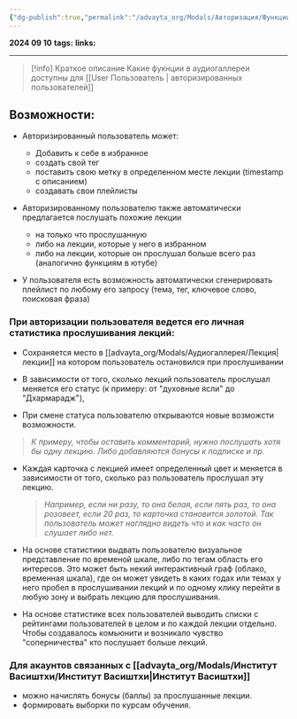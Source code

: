 ```yaml
---
{"dg-publish":true,"permalink":"/advayta_org/Modals/Авторизация/Функции аудиомодуля для пользователя/"}
---
```


**2024 09 10**
**tags:**
**links:** 

---
> [!info] Краткое описание
> Какие фукнции в аудиогаллереи доступны для [[User Пользователь \| авторизированных пользователей]]

## Возможности:

- Авторизированный пользователь может:
	- Добавить к себе в избранное
	- создать свой тег
	- поставить свою метку в определенном месте лекции (timestamp  с описанием)
	- создавать свои плейлисты
	
- Авторизированному пользователю также автоматически предлагается послушать похожие лекции
	- на только что прослушанную 
	- либо на лекции, которые у него в избранном 
	- либо на лекции, которые он прослушал больше всего раз (аналогично функциям в ютубе)
	
- У пользователя есть возможность автоматически сгенерировать плейлист по любому его запросу (тема, тег, ключевое слово, поисковая фраза)

### При авторизации пользователя ведется его личная статистика прослушивания лекций: 

- Сохраняется место в [[advayta_org/Modals/Аудиогаллерея/Лекция\| лекции]] на котором пользователь остановился при прослушивании

- В зависимости от того, сколько лекций пользователь прослушал меняется его статус (к примеру: от "духовные ясли" до "Дхармарадж"), 

- При смене статуса пользователю открываются новые возможсти возможности. 
> 	*К примеру, чтобы оставить комментарий, нужно послушать хотя бы одну лекцию. Либо добавляются бонусы к подписке и пр.* 

- Каждая карточка с лекцией имеет определенный цвет и меняется в зависимости от того, сколько раз пользователь прослушал эту лекцию. 
	>*Например, если ни разу, то она белая, если пять раз, то она розовеет, если 20 раз, то карточка становится золотой. Так пользователь может наглядно видеть что и как часто он слушает либо нет.*

- На основе статистики выдвать пользователю визуальное представление по временой шкале, либо по тегам область его интересов. Это может быть некий интерактивный граф (облако, временная шкала), где он может увидеть в каких годах или темах у него пробел в прослушивании лекций и по одному клику перейти в любую зону и выбрать лекцию для прослушивания. 

- На основе статистике всех пользователей выводить списки с рейтингами пользователей в целом и по каждой лекции отдельно. Чтобы создавалось комьюнити и возникало чувство "соперничества" кто послушает больше лекций.

### Для акаунтов связанных с [[advayta_org/Modals/Институт Васиштхи/Институт Васиштхи\|Институт Васиштхи]]
- можно начислять бонусы (баллы) за прослушанные лекции.
- формировать выборки по курсам обучения.
	